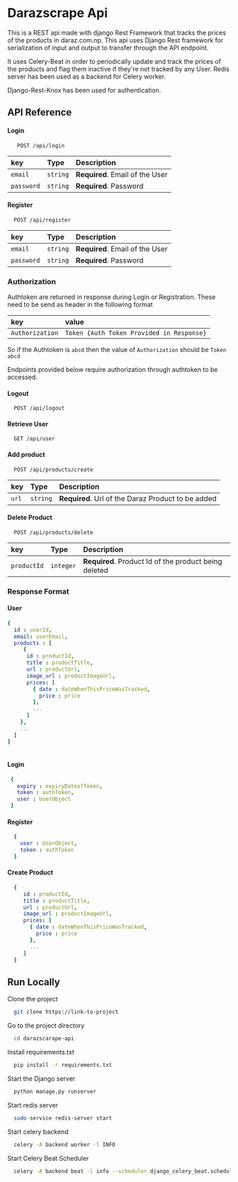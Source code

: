 
# Darazscrape Api

This is a REST api made with django Rest Framework that tracks the prices of the products in daraz.com.np. This api uses Django Rest framework for serialization of input and output to transfer through the API endpoint.

It uses Celery-Beat in order to periodically update and track the prices of the products and flag them inactive if they're not tracked by any User. Redis server has been used as a backend for Celery worker.

Django-Rest-Knox has been used for authentication.

## API Reference

#### Login

```http
   POST /api/login
```

| key | Type     | Description                |
| :-------- | :------- | :------------------------- |
| `email` | `string` | **Required**. Email of the User|
| `password` | `string` | **Required**. Password |

#### Register

```http
  POST /api/register
```

| key | Type     | Description                       |
| :-------- | :------- | :-------------------------------- |
| `email` | `string` | **Required**. Email of the User|
| `password` | `string` | **Required**. Password |

### Authorization
Authtoken are returned in response during Login or Registration. These need to be send as header in the following format 

| key | value   | 
| :-------- | :------- | 
| `Authorization` | `Token {Auth Token Provided in Response}` | 

So if the Authtoken is `abcd` then the value of `Authorization` should be `Token abcd` 

Endpoints provided below require authorization through authtoken to be accessed.


#### Logout

```http
  POST /api/logout
```

#### Retrieve User 

```http
  GET /api/user 
```

#### Add product

```http
  POST /api/products/create
```

| key | Type     | Description                       |
| :-------- | :------- | :-------------------------------- |
| `url` | `string` | **Required**. Url of the Daraz Product to be added|

#### Delete Product

```http
  POST /api/products/delete 
```

| key | Type     | Description                       |
| :-------- | :------- | :-------------------------------- |
| `productId` | `integer` | **Required**. Product Id of the product being deleted|

### Response Format

#### User 

```yaml
{
  id : userId,
  email: userEmail,
  products : [
     {
      id : productId,
      title : productTitle,
      url : productUrl,
      image_url : productImageUrl,
      prices: [
        { date : dateWhenThisPriceWasTracked,
          price : price
        },
        ...
      ]
    },
    ...
  ]
}
 
```

#### Login

```yaml
 {
   expiry : expiryDateofToken,
   token : authToken,
   user : UserObject
 }
```

#### Register

```yaml
  {
    user : UserObject,
    token : authToken
  }
```

#### Create Product

```yaml
  {
     id : productId,
     title : productTitle,
     url : productUrl,
     image_url : productImageUrl,
     prices: [
       { date : dateWhenThisPriceWasTracked,
         price : price
       },
       ...
     ]
  }
```


## Run Locally

Clone the project

```bash
  git clone https://link-to-project
```

Go to the project directory

```bash
  cd darazscarape-api
```

Install requirements.txt

```bash
  pip install -r requirements.txt
```

Start the Django server

```bash
  python manage.py runserver
```

Start redis server
```bash
  sudo service redis-server start
```

Start celery backend
```bash
  celery -A backend worker -l INFO
```

Start Celery Beat Scheduler
```bash
  celery -A backend beat -l info --scheduler django_celery_beat.schedulers:DatabaseScheduler
```


